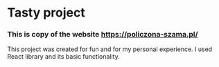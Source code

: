 # Tasty project

### This is copy of the website https://policzona-szama.pl/


This project was created for fun and for my personal experience.
I used React library and its basic functionality.
